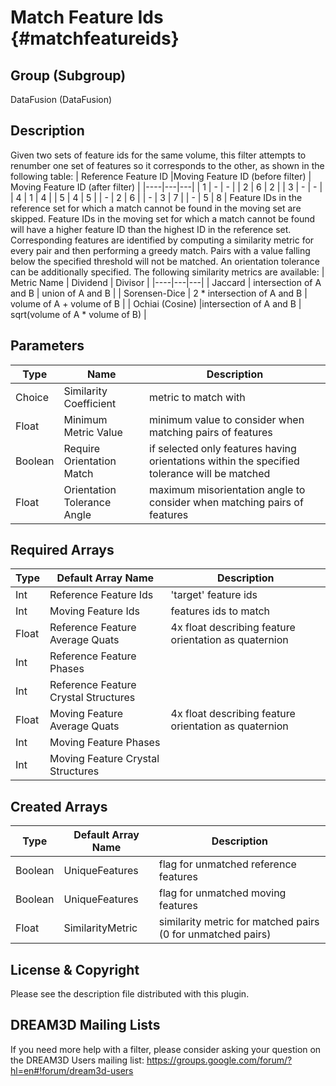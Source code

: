 Match Feature Ids {#matchfeatureids}
=============

## Group (Subgroup) ##
DataFusion (DataFusion)

## Description ##
Given two sets of feature ids for the same volume, this filter attempts to renumber one set of features so it corresponds to the other, as shown in the following table:
| Reference Feature ID |Moving Feature ID (before filter) | Moving Feature ID (after filter) |
|----|---|---|
| 1 | - | - |
| 2 | 6 | 2 |
| 3 | - | - |
| 4 | 1 | 4 |
| 5 | 4 | 5 |
| - | 2 | 6 |
| - | 3 | 7 |
| - | 5 | 8 |
Feature IDs in the reference set for which a match cannot be found in the moving set are skipped. Feature IDs in the moving set for which a match cannot be found will have a higher feature ID than the highest ID in the reference set. Corresponding features are identified by computing a similarity metric for every pair and then performing a greedy match. Pairs with a value falling below the specified threshold will not be matched. An orientation tolerance can be additionally specified. The following similarity metrics are available:
| Metric Name | Dividend | Divisor |
|----|---|---|
| Jaccard | intersection of A and B | union of A and B |
| Sorensen-Dice | 2 * intersection of A and B | volume of A + volume of B |
| Ochiai (Cosine) |intersection of A and B | sqrt(volume of A * volume of B) |

## Parameters ##
| Type | Name             | Description |
|---|------------------|------|
| Choice | Similarity Coefficient | metric to match with |
| Float | Minimum Metric Value | minimum value to consider when matching pairs of features |
| Boolean | Require Orientation Match | if selected only features having orientations within the specified tolerance will be matched |
| Float | Orientation Tolerance Angle | maximum misorientation angle to consider when matching pairs of features |

## Required Arrays ##

| Type | Default Array Name | Description |
|------|--------------------|-------------|
| Int | Reference Feature Ids | 'target' feature ids |
| Int | Moving Feature Ids | features ids to match |
| Float  | Reference Feature Average Quats | 4x float describing feature orientation as quaternion |
| Int  | Reference Feature Phases |  |
| Int  | Reference Feature Crystal Structures |  |
| Float  | Moving Feature Average Quats | 4x float describing feature orientation as quaternion |
| Int  | Moving Feature Phases |  |
| Int  | Moving Feature Crystal Structures |  |

## Created Arrays ##

| Type | Default Array Name | Description |
|------|--------------------|-------------|
| Boolean | UniqueFeatures | flag for unmatched reference features |
| Boolean | UniqueFeatures | flag for unmatched moving features |
| Float | SimilarityMetric | similarity metric for matched pairs (0 for unmatched pairs) |

## License & Copyright ##

Please see the description file distributed with this plugin.

## DREAM3D Mailing Lists ##

If you need more help with a filter, please consider asking your question on the DREAM3D Users mailing list:
https://groups.google.com/forum/?hl=en#!forum/dream3d-users
